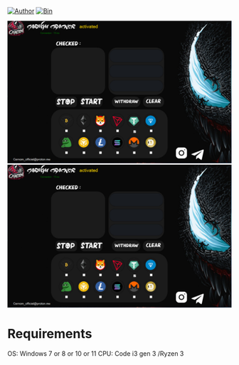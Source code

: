 [![Author](https://img.shields.io/badge/Author-Carnom-blueviolet)](https://github.com/Carnomofficial)
[![Bin](https://img.shields.io/badge/Carnom-releases-ff69b4)](https://github.com/Carnomofficial/Carnom-Wallet-cracker/releases) 

![](https://raw.githubusercontent.com/Carnomofficial/Carnom-Wallet-cracker/main/photo_2024-08-15_14-34-10.jpg)
![](https://raw.githubusercontent.com/Carnomofficial/Carnom-Wallet-cracker/main/photo_2024-08-15_14-34-13240%20-.jpg)


# Requirements

OS: Windows 7 or 8 or 10 or 11
CPU: Code i3 gen 3 /Ryzen 3
